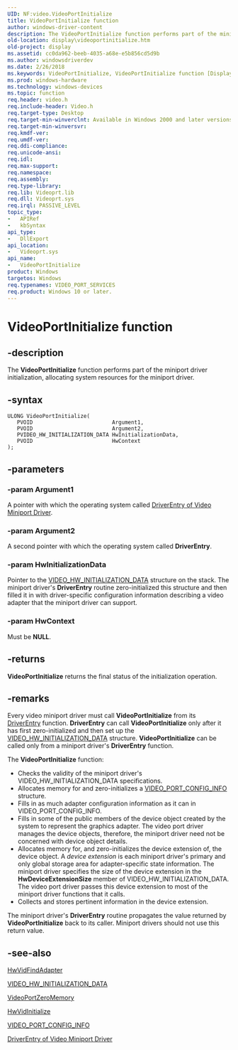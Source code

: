 ```yaml
---
UID: NF:video.VideoPortInitialize
title: VideoPortInitialize function
author: windows-driver-content
description: The VideoPortInitialize function performs part of the miniport driver initialization, allocating system resources for the miniport driver.
old-location: display\videoportinitialize.htm
old-project: display
ms.assetid: cc0da962-beeb-4035-a68e-e5b856cd5d9b
ms.author: windowsdriverdev
ms.date: 2/26/2018
ms.keywords: VideoPortInitialize, VideoPortInitialize function [Display Devices], VideoPort_Functions_215d2fe2-98a9-4504-96cb-492370e349c8.xml, display.videoportinitialize, video/VideoPortInitialize
ms.prod: windows-hardware
ms.technology: windows-devices
ms.topic: function
req.header: video.h
req.include-header: Video.h
req.target-type: Desktop
req.target-min-winverclnt: Available in Windows 2000 and later versions of the Windows operating systems.
req.target-min-winversvr: 
req.kmdf-ver: 
req.umdf-ver: 
req.ddi-compliance: 
req.unicode-ansi: 
req.idl: 
req.max-support: 
req.namespace: 
req.assembly: 
req.type-library: 
req.lib: Videoprt.lib
req.dll: Videoprt.sys
req.irql: PASSIVE_LEVEL
topic_type:
-	APIRef
-	kbSyntax
api_type:
-	DllExport
api_location:
-	Videoprt.sys
api_name:
-	VideoPortInitialize
product: Windows
targetos: Windows
req.typenames: VIDEO_PORT_SERVICES
req.product: Windows 10 or later.
---
```


# VideoPortInitialize function


## -description


The <b>VideoPortInitialize</b> function performs part of the miniport driver initialization, allocating system resources for the miniport driver.


## -syntax


````
ULONG VideoPortInitialize(
   PVOID                         Argument1,
   PVOID                         Argument2,
   PVIDEO_HW_INITIALIZATION_DATA HwInitializationData,
   PVOID                         HwContext
);
````


## -parameters




### -param Argument1

A pointer with which the operating system called <a href="https://msdn.microsoft.com/library/windows/hardware/ff556159">DriverEntry of Video Miniport Driver</a>.


### -param Argument2

A second pointer with which the operating system called <b>DriverEntry</b>.


### -param HwInitializationData

Pointer to the <a href="..\video\ns-video-_video_hw_initialization_data.md">VIDEO_HW_INITIALIZATION_DATA</a> structure on the stack. The miniport driver's <b>DriverEntry</b> routine zero-initialized this structure and then filled it in with driver-specific configuration information describing a video adapter that the miniport driver can support.


### -param HwContext

Must be <b>NULL</b>.


## -returns



<b>VideoPortInitialize</b> returns the final status of the initialization operation. 




## -remarks



Every video miniport driver must call <b>VideoPortInitialize</b> from its <a href="https://msdn.microsoft.com/library/windows/hardware/ff552644">DriverEntry</a> function. <b>DriverEntry</b> can call <b>VideoPortInitialize</b> only after it has first zero-initialized and then set up the <a href="..\video\ns-video-_video_hw_initialization_data.md">VIDEO_HW_INITIALIZATION_DATA</a> structure. <b>VideoPortInitialize</b> can be called only from a miniport driver's <b>DriverEntry</b> function.

The <b>VideoPortInitialize</b> function:

<ul>
<li>
Checks the validity of the miniport driver's VIDEO_HW_INITIALIZATION_DATA specifications.

</li>
<li>
Allocates memory for and zero-initializes a <a href="..\video\ns-video-_video_port_config_info.md">VIDEO_PORT_CONFIG_INFO</a> structure.

</li>
<li>
Fills in as much adapter configuration information as it can in VIDEO_PORT_CONFIG_INFO.

</li>
<li>
Fills in some of the public members of the device object created by the system to represent the graphics adapter. The video port driver manages the device objects, therefore, the miniport driver need not be concerned with device object details.

</li>
<li>
Allocates memory for, and zero-initializes the device extension of, the device object. A <i>device extension </i>is each miniport driver's primary and only global storage area for adapter-specific state information. The miniport driver specifies the size of the device extension in the <b>HwDeviceExtensionSize</b> member of VIDEO_HW_INITIALIZATION_DATA. The video port driver passes this device extension to most of the miniport driver functions that it calls.

</li>
<li>
Collects and stores pertinent information in the device extension.

</li>
</ul>
The miniport driver's <b>DriverEntry</b> routine propagates the value returned by <b>VideoPortInitialize</b> back to its caller. Miniport drivers should not use this return value. 




## -see-also

<a href="..\video\nc-video-pvideo_hw_find_adapter.md">HwVidFindAdapter</a>



<a href="..\video\ns-video-_video_hw_initialization_data.md">VIDEO_HW_INITIALIZATION_DATA</a>



<a href="..\video\nf-video-videoportzeromemory.md">VideoPortZeroMemory</a>



<a href="..\video\nc-video-pvideo_hw_initialize.md">HwVidInitialize</a>



<a href="..\video\ns-video-_video_port_config_info.md">VIDEO_PORT_CONFIG_INFO</a>



<a href="https://msdn.microsoft.com/library/windows/hardware/ff556159">DriverEntry of Video Miniport Driver</a>



 

 



